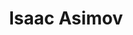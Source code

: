 ---
title: "Isaac Asimov"
hashtag: "isaac-asimov"
tags:
  - Professor
  - Science Fiction
  - Writer
  - Human Being
---